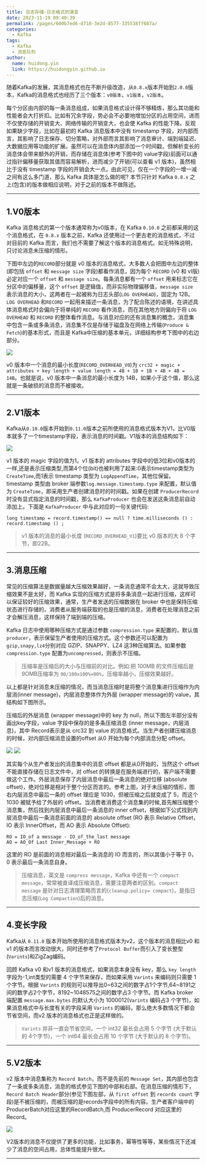 ```yaml
---
title: 日志存储-日志格式的演变
date: 2023-11-19 09:40:39
permalink: /pages/600b7ed6-d718-3e2d-8577-335538ff687a/
categories:
  - Kafka
tags:
  - Kafka
  - 消息队列
author: 
  name: huidong.yin
  link: https://huidongyin.github.io
---
```


随着Kafka的发展，其消息格式也在不断升级改造，从`0.8.x`版本开始到`2.0.0`版本，Kafka的消息格式也经历了三个版本：`v0版本`，`v1版本`，`v2版本`。

每个分区由内部的每一条消息组成，如果消息格式设计得不够精炼，那么其功能和性能者会大打折扣。比如有冗余字段，势必会不必要地增加分区的占用空间，进而不仅使存储的开销变大、网络传输的开销变大，也会使 Kafka 的性能下降。反观如果缺少字段，比如在最初的 Kafka 消息版本中没有 timestamp 字段，对内部而言，其影响了日志保存、切分策略，对外部而言其影响了消息审计、端到端延迟、大数据应用等功能的扩展。虽然可以在消息体内部添加一个时间戳，但解析变长的消息体会带来额外的开销，而存储在消息体(参考下图中的 value字段)前面可以通过指针偏移量获取其值而容易解析，进而减少了开销(可以查看 v1 版本)，虽然相比于没有 timestamp 字段的开销会大一点。由此可见，仅在一个字段的一增一减之间有这么多门道，那么 Kafka 具体是怎么做的呢? 本节只针对 Kafka `0.8.x` 之上(包含)的版本做相应说明，对于之前的版本不做陈述。

---

## 1.V0版本

Kafka 消息格式的第一个版本通常称为v0版本，在 Kafka `0.10.0` 之前都采用的这个消息格式，在 `0.8.x` 版本之前，Kafka 还使用过一个更古老的消息格式，不过对目前的 Kafka 而言，我们也不需要了解这个版本的消息格式。如无特殊说明，只讨论消息未压缩的情形。

下图中左边的`RECORD`部分就是 v0 版本的消息格式，大多数人会把图中左边的整体(即包括 `offset` 和 `message size` 字段)都看作消息，因为每个 `RECORD` (v0 和 vl版)必定对应一个 `offset` 和 `message size`。每条消息都有一个 `offset` 用来标志它在分区中的偏移量，这个 `offset` 是逻辑值，而非实际物理偏移值，`message size` 表示消息的大小，这两者在一起被称为日志头部(`LOG OVERHEAD`)，固定为 12B。`LOG OVERHEAD` 和`RECORD` 一起用来描述一条消息，为了配合陈述的语境，在讲述具体消息格式时会偏向于将单纯的 `RECORD` 看作消息，而在其他地方则偏向于将 `LOG OVERHEAD` 和 `RECORD` 的整体看作消息。与消息对应的还有消息集的概念，消息集中包含一条或多条消息，消息集不仅是存储于磁盘及在网络上传输(`Produce & Fetch`)的基本形式，而且是 Kafka中压缩的基本单元，详细结构参考下图中的右边部分。

![](https://raw.githubusercontent.com/huidongyin/DrawingBed/main/kafka/202311190950613.png)

v0 版本中一个消息的最小长度(`RECORD_OVERHEAD_V0`)为 `crc32 + magic + attributes + key length + value length = 4B + 1B + 1B + 4B + 4B = 14B`。也就是说，v0 版本中一条消息的最小长度为 14B，如果小于这个值，那么这就是一条破损的消息而不被接收。

---

## 2.V1版本

Kafka从`0.10.0`版本开始到`0.11.0`版本之前所使用的消息格式版本为V1，比V0版本就多了一个timestamp字段，表示消息的时间戳。V1版本的消息结构如下：

![](https://raw.githubusercontent.com/huidongyin/DrawingBed/main/kafka/202311190955637.png)

v1 版本的 magic 字段的值为1。v1 版本的 attributes 字段中的低3位和v0版本的一样,还是表示压缩类型,而第4个位(bit)也被利用了起来:0表示timestamp类型为`CreateTime`,而1表示 timestamp 类型为 `LogAppendTime`，其他位保留。timestamp 类型由 broker 端参数`log.message.timestamp.type` 来配置，默认值为 `CreateTime`，即采用生产者创建消息时的时间戳。如果在创建 `ProducerRecord` 时没有显式指定消息的时间戳，那么 `KafkaProducer` 也会在发送这条消息前自动添加上。下面是 `KafkaProducer` 中与此对应的一句关键代码:

```text
long timestamp = record.timestamp() == null ? time.milliseconds () : record.timestamp () ;
```

> v1 版本的消息的最小长度 (`RECORD_OVERHEAD_V1`)要比 v0 版本的大 8 个字节，即22B。

---

## 3.消息压缩

常见的压缩算法是数据量越大压缩效果越好，一条消息通常不会太大，这就导致压缩效果不是太好，而 Kafka 实现的压缩方式是将多条消息一起进行压缩，这样可以保证较好的压缩效果，通常，生产者发送的压缩数据在 broker 中也是保持压缩状态进行存储的，消费者从服务端获取的也是压缩的消息，消费者在处理消息之前才会解压消息，这样保持了端到端的压缩。

Kafka 日志中使用哪种压缩方式是通过参数 `compression.type` 来配置的，默认值`producer`，表示保留生产者使用的压缩方式。这个参数还可以配置为`gzip,snapy,lz4`分别对应 GZIP、SNAPPY、LZ4 这3种压缩算法。如果参数 `compression.type` 配置为`uncompressed`，则表示不压缩。

> 压缩率是压缩后的大小与压缩前的对比。例如:把 100MB 的文件压缩后是9OMB压缩率为 `90/100x100%=90%`，压缩率越小，压缩效果越好。

以上都是针对消息未压缩的情况，而当消息压缩时是将整个消息集进行压缩作为内层消(inner message)，内层消息整体作为外层 (wrapper message)的 value，其结构如下图所示。

压缩后的外层消息 (wrapper message)中的 key 为 null，所以下图左半部分没有画出key字段，value 字段中保存的是多条压缩消息 (inner message，内层消息)，其中 Record表示是从 crc32 到 value 的消息格式。当生产者创建压缩消息的时候，对内部压缩消息设置的offset 从0 开始为每个内部消息分配 offset。

![](https://raw.githubusercontent.com/huidongyin/DrawingBed/main/kafka/202311191045427.png)
![](https://raw.githubusercontent.com/huidongyin/DrawingBed/main/kafka/202311191005911.png)

其实每个从生产者发出的消息集中的消息 offset 都是从0开始的，当然这个 offset 不能直接存储在日志文件中，对 offset 的转换是在服务端进行的，客户端不需要做这个工作。外层消息保存了内层消息中最后一条消息的绝对位移 (absolute offset)，绝对位移是相对于整个分区而言的。参考上图，对于未压缩的情形，图右内层消息中最后一条的 offset 理应是 1030，但被压缩之后就变成了 5，而这个 1030 被赋予给了外层的 offset。当消费者消费这个消息集的时候,首先解压缩整个消息集，然后找到内层消息中最后一条消息的 inner offset，根据如下公式找到内层消息中最后一条消息前面的消息的 absolute offset (RO 表示 Relative Offset，IO 表示 InnerOffset，而 AO 表示 Absolute Offset):

```text
RO = IO_of a message - IO_of_the_last message
AO = AO_Of Last Inner_Message + RO
```

这里的 RO 是前面的消息相对最后一条消息的 IO 而言的，所以其值小于等于 0，0 表示最后一条消息自身。

> 压缩消息，英文是 `compress message`，Kafka 中还有一个 `compact message`，常常被直译成压缩消息，需要注意两者的区别。`compact message` 是针对日志清理策略而言的(`cleanup.policy= compact`)，是指日志压缩(`Log Compaction`)后的消息。

---

## 4.变长字段

Kafka从 `0.11.0` 版本开始所使用的消息格式版本为v2，这个版本的消息相比v0 和v1 的版本而言改动很大，同时还参考了`Protocol Buffer`而引入了变长整型(`Varints`)和ZigZag编码。

回顾 Kafka v0 和v1 版本的消息格式，如果消息本身没有 key，那么 `key length` 字段为-1,int类型的需要 4 个字节来保存，而如果采用 `Varints` 来编码则只需要 1个字节。根据 `Varints` 的规则可以推导出0~63之间的数字占1个字节,64~8191之间的数字占2个字节，8192~1048575之间的数字占3 个字节。而 Kafka broker 端配置 `message.max.bytes` 的默认大小为 1000012(`Varints` 编码占3 个字节)，如果消息格式中与长度有关的字段采用 `Varints` 的编码，那么绝大多数情况下都会节省空间，而v2 版本的消息格式也正是这样做的。

> `Varints` 并非一直会节省空间，一个 int32 最长会占用 5 个字节 (大于默认的 4个字节)，一个 int64 最长会占用 10 个字节 (大于默认的 8 个字节)。

---

## 5.V2版本

v2 版本中消息集称为 `Record Batch`，而不是先前的 `Message Set`，其内部也包含了一条或多条消息，消息的格式参见下图的中部和右部。在消息压缩的情形下，`Record Batch Header`部分(参见下图左部，从 `first offset` 到 `records count` 字段)是不被压缩的，而被压缩的是records字段中的所有内容。生产者客户端中的ProducerBatch对应这里的RecordBatch,而 ProducerRecord 对应这里的 Record。

![](https://raw.githubusercontent.com/huidongyin/DrawingBed/main/kafka/202311191019459.png)

V2版本的消息不仅提供了更多的功能，比如事务，幂等性等等，某些情况下还减少了消息的空间占用，总体性能提升很大。

---



